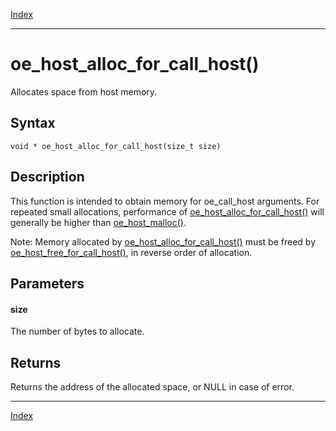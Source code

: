 [Index](index.md)

---
# oe_host_alloc_for_call_host()

Allocates space from host memory.

## Syntax

    void * oe_host_alloc_for_call_host(size_t size)
## Description 

This function is intended to obtain memory for oe_call_host arguments. For repeated small allocations, performance of [oe_host_alloc_for_call_host()](enclave_8h_ab07f6c74bc260e823b14c90af0e9e29a_1ab07f6c74bc260e823b14c90af0e9e29a.md) will generally be higher than [oe_host_malloc()](enclave_8h_aba7207f5f5dd14d9e740548dd8b6b3fd_1aba7207f5f5dd14d9e740548dd8b6b3fd.md).

Note: Memory allocated by [oe_host_alloc_for_call_host()](enclave_8h_ab07f6c74bc260e823b14c90af0e9e29a_1ab07f6c74bc260e823b14c90af0e9e29a.md) must be freed by [oe_host_free_for_call_host()](enclave_8h_a216dc9b2dc633bc3f59f5ddd956378b8_1a216dc9b2dc633bc3f59f5ddd956378b8.md), in reverse order of allocation.



## Parameters

#### size

The number of bytes to allocate.

## Returns

Returns the address of the allocated space, or NULL in case of error.

---
[Index](index.md)

